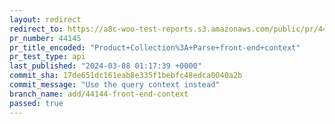 ```yaml
---
layout: redirect
redirect_to: https://a8c-woo-test-reports.s3.amazonaws.com/public/pr/44145/api/index.html
pr_number: 44145
pr_title_encoded: "Product+Collection%3A+Parse+front-end+context"
pr_test_type: api
last_published: "2024-03-08 01:17:39 +0000"
commit_sha: 17de651dc161eab8e335f1bebfc48edca0040a2b
commit_message: "Use the query context instead"
branch_name: add/44144-front-end-context
passed: true
---
```

